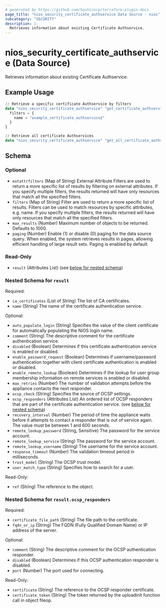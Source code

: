 ```yaml
---
# generated by https://github.com/hashicorp/terraform-plugin-docs
page_title: "nios_security_certificate_authservice Data Source - nios"
subcategory: "SECURITY"
description: |-
  Retrieves information about existing Certificate Authservice.
---
```


# nios_security_certificate_authservice (Data Source)

Retrieves information about existing Certificate Authservice.

## Example Usage

```terraform
// Retrieve a specific certificate Authservice by filters
data "nios_security_certificate_authservice" "get_certificate_authservice_using_filters" {
  filters = {
    name = "example_certificate_authservice2"
  }
}

// Retrieve all certificate Authservices
data "nios_security_certificate_authservice" "get_all_certificate_authservices" {}
```

<!-- schema generated by tfplugindocs -->
## Schema

### Optional

- `extattrfilters` (Map of String) External Attribute Filters are used to return a more specific list of results by filtering on external attributes. If you specify multiple filters, the results returned will have only resources that match all the specified filters.
- `filters` (Map of String) Filter are used to return a more specific list of results. Filters can be used to match resources by specific attributes, e.g. name. If you specify multiple filters, the results returned will have only resources that match all the specified filters.
- `max_results` (Number) Maximum number of objects to be returned. Defaults to 1000.
- `paging` (Number) Enable (1) or disable (0) paging for the data source query. When enabled, the system retrieves results in pages, allowing efficient handling of large result sets. Paging is enabled by default.

### Read-Only

- `result` (Attributes List) (see [below for nested schema](#nestedatt--result))

<a id="nestedatt--result"></a>
### Nested Schema for `result`

Required:

- `ca_certificates` (List of String) The list of CA certificates.
- `name` (String) The name of the certificate authentication service.

Optional:

- `auto_populate_login` (String) Specifies the value of the client certificate for automatically populating the NIOS login name.
- `comment` (String) The descriptive comment for the certificate authentication service.
- `disabled` (Boolean) Determines if this certificate authentication service is enabled or disabled.
- `enable_password_request` (Boolean) Determines if username/password authentication together with client certificate authentication is enabled or disabled.
- `enable_remote_lookup` (Boolean) Determines if the lookup for user group membership information on remote services is enabled or disabled.
- `max_retries` (Number) The number of validation attempts before the appliance contacts the next responder.
- `ocsp_check` (String) Specifies the source of OCSP settings.
- `ocsp_responders` (Attributes List) An ordered list of OCSP responders that are part of the certificate authentication service. (see [below for nested schema](#nestedatt--result--ocsp_responders))
- `recovery_interval` (Number) The period of time the appliance waits before it attempts to contact a responder that is out of service again. The value must be between 1 and 600 seconds.
- `remote_lookup_password` (String, Sensitive) The password for the service account.
- `remote_lookup_service` (String) The password for the service account.
- `remote_lookup_username` (String) The username for the service account.
- `response_timeout` (Number) The validation timeout period in milliseconds.
- `trust_model` (String) The OCSP trust model.
- `user_match_type` (String) Specifies how to search for a user.

Read-Only:

- `ref` (String) The reference to the object.

<a id="nestedatt--result--ocsp_responders"></a>
### Nested Schema for `result.ocsp_responders`

Required:

- `certificate_file_path` (String) The file path to the certificate.
- `fqdn_or_ip` (String) The FQDN (Fully Qualified Domain Name) or IP address of the server.

Optional:

- `comment` (String) The descriptive comment for the OCSP authentication responder.
- `disabled` (Boolean) Determines if this OCSP authentication responder is disabled.
- `port` (Number) The port used for connecting.

Read-Only:

- `certificate` (String) The reference to the OCSP responder certificate.
- `certificate_token` (String) The token returned by the uploadinit function call in object fileop.
